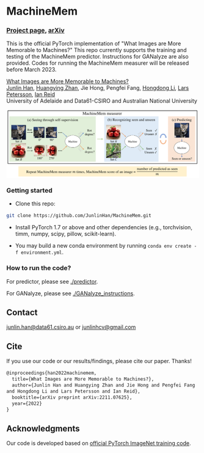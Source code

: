 # MachineMem

### [Project page](https://junlinhan.github.io/projects/machinemem.html), [arXiv](https://arxiv.org/abs/2211.07625)
This is the official PyTorch implementation of "What Images are More Memorable to Machines?" This repo currently supports the training and testing of the MachineMem predictor. Instructions for GANalyze are also provided. Codes for running the MachineMem measurer will be released before March 2023.

[What Images are More Memorable to Machines?](https://junlinhan.github.io/projects/machinemem.html) <br>
[Junlin Han](https://junlinhan.github.io/), [Huangying Zhan](https://huangying-zhan.github.io/), Jie Hong, Pengfei Fang, [Hongdong Li](http://users.cecs.anu.edu.au/~hongdong/), [Lars Petersson](https://people.csiro.au/P/L/Lars-Petersson), [Ian Reid](https://cs.adelaide.edu.au/~ianr/) <br>
University of Adelaide and Data61-CSIRO and Australian National University <br>

<img src='ppline.png' align="middle" width=800>

### Getting started

- Clone this repo:
```bash
git clone https://github.com/JunlinHan/MachineMem.git
```

- Install PyTorch 1.7 or above and other dependencies (e.g., torchvision, timm, numpy, scipy, pillow, scikit-learn).

- You may build a new conda environment by running `conda env create -f environment.yml`.
### How to run the code?

For predictor, please see [./predictor](predictor).

For GANalyze, please see [./GANalyze_instructions](GANalyze_instructions).

## Contact
junlin.han@data61.csiro.au or junlinhcv@gmail.com

## Cite
If you use our code or our results/findings, please cite our paper. Thanks!
```
@inproceedings{han2022machinemem,
  title={What Images are More Memorable to Machines?},
  author={Junlin Han and Huangying Zhan and Jie Hong and Pengfei Fang and Hongdong Li and Lars Petersson and Ian Reid},
  booktitle={arXiv preprint arXiv:2211.07625},
  year={2022}
}
```

## Acknowledgments
Our code is developed based on [official PyTorch ImageNet training code](https://github.com/pytorch/examples/tree/master/imagenet).
